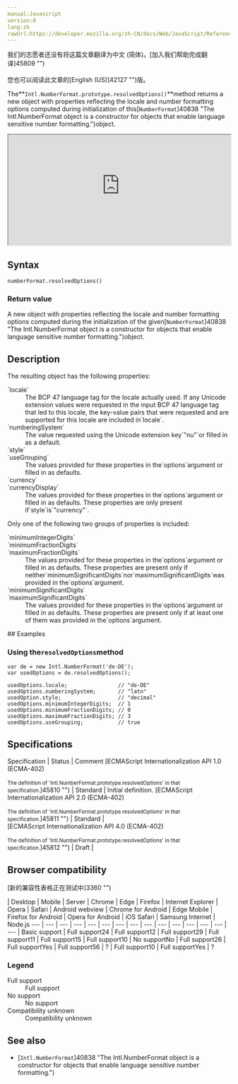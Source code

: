 ```yaml
---
manual:Javascript
version:0
lang:zh
rawUrl:https://developer.mozilla.org/zh-CN/docs/Web/JavaScript/Reference/Global_Objects/NumberFormat/resolvedOptions
---
```




<bdi>我们的志愿者还没有将这篇文章翻译为<bdi>中文 (简体)</bdi>。[加入我们帮助完成翻译]45809 "")<br></br>您也可以阅读此文章的[English (US)]42127 "")版。</bdi>






The**`Intl.NumberFormat.prototype.resolvedOptions()`**method returns a new object with properties reflecting the locale and number formatting options computed during initialization of this[`NumberFormat`]40838 "The Intl.NumberFormat object is a constructor for objects that enable language sensitive number formatting.")object.

<iframe src='https://interactive-examples.mdn.mozilla.net/pages/js/intl-numberformat-prototype-resolvedoptions.html' width='100%' height='250'></iframe>

## Syntax<a name="Syntax"></a>

```
numberFormat.resolvedOptions()
```

### Return value<a name="Return_value"></a>


A new object with properties reflecting the locale and number formatting options computed during the initialization of the given[`NumberFormat`]40838 "The Intl.NumberFormat object is a constructor for objects that enable language sensitive number formatting.")object.


## Description<a name="Description"></a>


The resulting object has the following properties:

<dl><dt id=''>`locale`</dt><dd>The BCP 47 language tag for the locale actually used. If any Unicode extension values were requested in the input BCP 47 language tag that led to this locale, the key-value pairs that were requested and are supported for this locale are included in`locale`.</dd><dt id=''>`numberingSystem`</dt><dd>The value requested using the Unicode extension key`"nu"`or filled in as a default.</dd><dt id=''>`style`</dt><dt id=''>`useGrouping`</dt><dd>The values provided for these properties in the`options`argument or filled in as defaults.</dd><dt id=''>`currency`</dt><dt id=''>`currencyDisplay`</dt><dd>The values provided for these properties in the`options`argument or filled in as defaults. These properties are only present if`style`is`"currency"`.</dd></dl>

Only one of the following two groups of properties is included:

<dl><dt id=''>`minimumIntegerDigits`</dt><dt id=''>`minimumFractionDigits`</dt><dt id=''>`maximumFractionDigits`</dt><dd>The values provided for these properties in the`options`argument or filled in as defaults. These properties are present only if neither`minimumSignificantDigits`nor`maximumSignificantDigits`was provided in the`options`argument.</dd><dt id=''>`minimumSignificantDigits`</dt><dt id=''>`maximumSignificantDigits`</dt><dd>The values provided for these properties in the`options`argument or filled in as defaults. These properties are present only if at least one of them was provided in the`options`argument.</dd></dl>
## Examples<a name="Examples"></a>

### Using the`resolvedOptions`method<a name="Using_the_resolvedOptions_method"></a>

```
var de = new Intl.NumberFormat('de-DE');
var usedOptions = de.resolvedOptions();

usedOptions.locale;                // "de-DE"
usedOptions.numberingSystem;       // "latn"
usedOption.style;                  // "decimal"
usedOptions.minimumIntegerDigits;  // 1
usedOptions.minimumFractionDigits; // 0
usedOptions.maximumFractionDigits; // 3
usedOptions.useGrouping;           // true
```

## Specifications<a name="Specifications"></a>

Specification | Status | Comment 
[ECMAScript Internationalization API 1.0 (ECMA-402)<br></br><small>The definition of &#39;Intl.NumberFormat.prototype.resolvedOptions&#39; in that specification.</small>]45810 "") | Standard | Initial definition. 
[ECMAScript Internationalization API 2.0 (ECMA-402)<br></br><small>The definition of &#39;Intl.NumberFormat.prototype.resolvedOptions&#39; in that specification.</small>]45811 "") | Standard |  
[ECMAScript Internationalization API 4.0 (ECMA-402)<br></br><small>The definition of &#39;Intl.NumberFormat.prototype.resolvedOptions&#39; in that specification.</small>]45812 "") | Draft |  


## Browser compatibility<a name="Browser_compatibility"></a>
[新的兼容性表格正在测试中<i></i>]3360 "")

 | <abbr>Desktop<i></i></abbr> | <abbr>Mobile<i></i></abbr> | <abbr>Server<i></i></abbr> 
 | <abbr>Chrome<i></i></abbr> | <abbr>Edge<i></i></abbr> | <abbr>Firefox<i></i></abbr> | <abbr>Internet Explorer<i></i></abbr> | <abbr>Opera<i></i></abbr> | <abbr>Safari<i></i></abbr> | <abbr>Android webview<i></i></abbr> | <abbr>Chrome for Android<i></i></abbr> | <abbr>Edge Mobile<i></i></abbr> | <abbr>Firefox for Android<i></i></abbr> | <abbr>Opera for Android<i></i></abbr> | <abbr>iOS Safari<i></i></abbr> | <abbr>Samsung Internet<i></i></abbr> | <abbr>Node.js<i></i></abbr> 
 ---  |  ---  |  ---  |  ---  |  ---  |  ---  |  ---  |  ---  |  ---  |  ---  |  ---  |  ---  |  ---  |  ---  |  ---  | 
Basic support | <abbr>Full support</abbr>24 | <abbr>Full support</abbr>12 | <abbr>Full support</abbr>29 | <abbr>Full support</abbr>11 | <abbr>Full support</abbr>15 | <abbr>Full support</abbr>10 | <abbr>No support</abbr>No | <abbr>Full support</abbr>26 | <abbr>Full support</abbr>Yes | <abbr>Full support</abbr>56 | <abbr>?</abbr> | <abbr>Full support</abbr>10 | <abbr>Full support</abbr>Yes | <abbr>?</abbr> 


### Legend<a name="Legend"></a>
<dl><dt id=''><abbr>Full support</abbr></dt><dd>Full support</dd><dt id=''><abbr>No support</abbr></dt><dd>No support</dd><dt id=''><abbr>Compatibility unknown</abbr></dt><dd>Compatibility unknown</dd></dl>


## See also<a name="See_also"></a>

* [`Intl.NumberFormat`]40838 "The Intl.NumberFormat object is a constructor for objects that enable language sensitive number formatting.")



